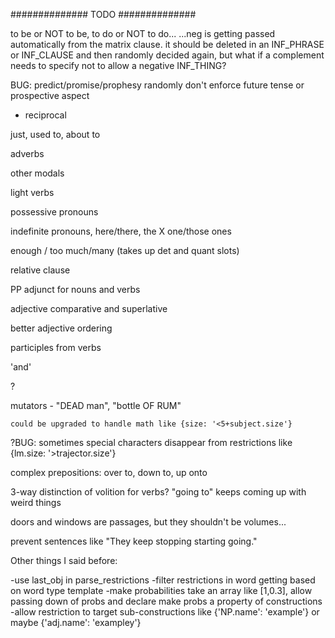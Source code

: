 ##############       TODO        ##############

to be or NOT to be, to do or NOT to do... 
...neg is getting passed automatically from the matrix clause. it should be deleted in an INF_PHRASE or INF_CLAUSE and then randomly decided again, 
   but what if a complement needs to specify not to allow a negative INF_THING?

BUG: predict/promise/prophesy randomly don't enforce future tense or prospective aspect

<!--"an unicorn"-->

<!--passive voice-->

<!--reflexive-->
 - reciprocal

<!--prospective aspect-->

just, used to, about to

adverbs

<!--negation-->

other modals

light verbs

possessive pronouns

indefinite pronouns, here/there, the X one/those ones

enough / too much/many (takes up det and quant slots)

relative clause

PP adjunct for nouns and verbs

adjective comparative and superlative

better adjective ordering

participles from verbs

'and'

?<!--proper semantically aware genitive noun phrases-->

mutators - "DEAD man", "bottle OF RUM"

<!--implications - for hierarchical tags, implemented within lexicon-->

<!--relative comparisons in restrictions, like {size: '<subject.size', thing: '!aux.case'}-->
    could be upgraded to handle math like {size: '<5+subject.size'}

?BUG: sometimes special characters disappear from restrictions like {lm.size: '>trajector.size'}
    
complex prepositions: over to, down to, up onto

3-way distinction of volition for verbs?
    "going to" keeps coming up with weird things

doors and windows are passages, but they shouldn't be volumes...

prevent sentences like "They keep stopping starting going."


Other things I said before:

-use last_obj in parse_restrictions
-filter restrictions in word getting based on word type template
-make probabilities take an array like [1,0.3], allow passing down of probs and declare make probs a property of constructions
-allow restriction to target sub-constructions like {'NP.name': 'example'} or maybe {'adj.name': 'exampley'}
